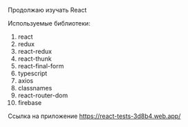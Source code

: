 Продолжаю изучать React

Используемые библиотеки: 

1) react <br/>
2) redux <br/>
3) react-redux <br/>
4) react-thunk <br/>
5) react-final-form <br/>
6) typescript <br/>
7) axios <br/>
8) classnames <br/>
9) react-router-dom <br/>
10) firebase


Ссылка на приложение https://react-tests-3d8b4.web.app/
